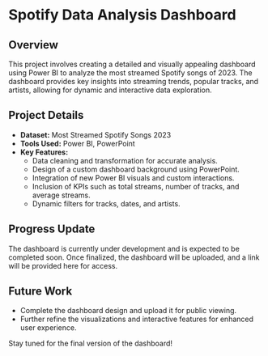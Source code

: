 # Spotify Data Analysis Dashboard

## Overview
This project involves creating a detailed and visually appealing dashboard using Power BI to analyze the most streamed Spotify songs of 2023. The dashboard provides key insights into streaming trends, popular tracks, and artists, allowing for dynamic and interactive data exploration.

## Project Details
- **Dataset:** Most Streamed Spotify Songs 2023
- **Tools Used:** Power BI, PowerPoint
- **Key Features:**
  - Data cleaning and transformation for accurate analysis.
  - Design of a custom dashboard background using PowerPoint.
  - Integration of new Power BI visuals and custom interactions.
  - Inclusion of KPIs such as total streams, number of tracks, and average streams.
  - Dynamic filters for tracks, dates, and artists.

## Progress Update
The dashboard is currently under development and is expected to be completed soon. Once finalized, the dashboard will be uploaded, and a link will be provided here for access.

## Future Work
- Complete the dashboard design and upload it for public viewing.
- Further refine the visualizations and interactive features for enhanced user experience.

Stay tuned for the final version of the dashboard!
